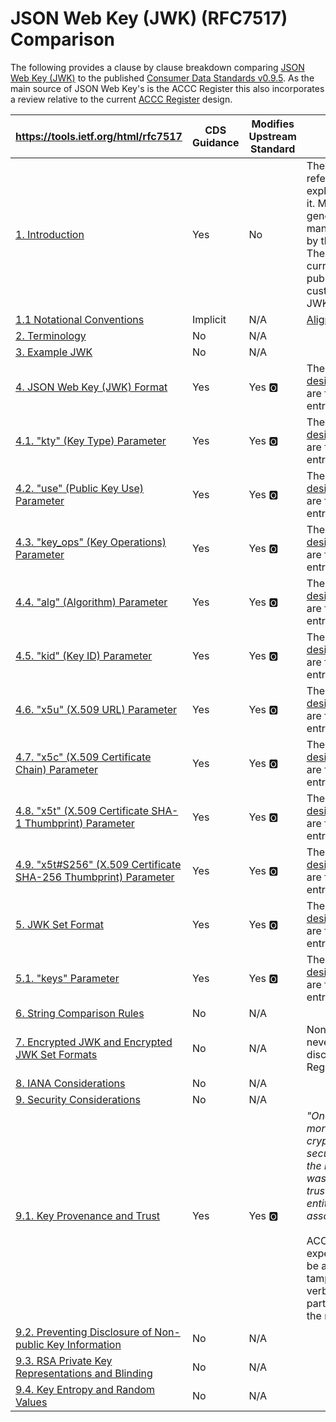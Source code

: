 
# JSON Web Key (JWK) (RFC7517) Comparison

The following provides a clause by clause breakdown comparing [JSON Web Key (JWK)](https://tools.ietf.org/html/rfc7517) to the published [Consumer Data Standards v0.9.5](https://consumerdatastandardsaustralia.github.io/standards). As the main source of JSON Web Key's is the ACCC Register this also incorporates a review relative to the current [ACCC Register](https://cdr-register.github.io/register) design.

|  **https://tools.ietf.org/html/rfc7517** | **CDS Guidance** | **Modifies Upstream Standard** | **Summary** |
| --- | --- | --- | --- |
|  [1. Introduction](https://tools.ietf.org/html/rfc7517#section-1) | Yes | No | The CDS Standards reference this RFC without explicitly ever discussing it. Most of what would generally be JWK related management is handled by the ACCC Register. The ACCC Register is currently intended to publish metadata in a custom format (ie. NOT JWK) |
|  [1.1 Notational Conventions](https://tools.ietf.org/html/rfc7517#section-1.1) | Implicit | N/A | [Aligned to Standards](https://consumerdatastandardsaustralia.github.io/standards/#introduction "Aligned to Standards") |
|  [2. Terminology](https://tools.ietf.org/html/rfc7517#section-2) | No | N/A |  |
|  [3. Example JWK](https://tools.ietf.org/html/rfc7517#section-3) | No | N/A |  |
|  [4. JSON Web Key (JWK) Format](https://tools.ietf.org/html/rfc7517#section-4) | Yes | Yes :o2: | The [current Register design](https://cdr-register.github.io/register/#tocSregisterjwk) bundles the JWKs are flattened raw text entries |
|  [4.1. "kty" (Key Type) Parameter](https://tools.ietf.org/html/rfc7517#section-4.1) | Yes | Yes :o2: | The [current Register design](https://cdr-register.github.io/register/#tocSregisterjwk) bundles the JWKs are flattened raw text entries |
|  [4.2. "use" (Public Key Use) Parameter](https://tools.ietf.org/html/rfc7517#section-4.2) | Yes | Yes :o2: | The [current Register design](https://cdr-register.github.io/register/#tocSregisterjwk) bundles the JWKs are flattened raw text entries |
|  [4.3. "key_ops" (Key Operations) Parameter](https://tools.ietf.org/html/rfc7517#section-4.3) | Yes | Yes :o2: | The [current Register design](https://cdr-register.github.io/register/#tocSregisterjwk) bundles the JWKs are flattened raw text entries |
|  [4.4. "alg" (Algorithm) Parameter](https://tools.ietf.org/html/rfc7517#section-4.4) | Yes | Yes :o2: | The [current Register design](https://cdr-register.github.io/register/#tocSregisterjwk) bundles the JWKs are flattened raw text entries |
|  [4.5. "kid" (Key ID) Parameter](https://tools.ietf.org/html/rfc7517#section-4.5) | Yes | Yes :o2: | The [current Register design](https://cdr-register.github.io/register/#tocSregisterjwk) bundles the JWKs are flattened raw text entries |
|  [4.6. "x5u" (X.509 URL) Parameter](https://tools.ietf.org/html/rfc7517#section-4.6) | Yes | Yes :o2: | The [current Register design](https://cdr-register.github.io/register/#tocSregisterjwk) bundles the JWKs are flattened raw text entries |
|  [4.7. "x5c" (X.509 Certificate Chain) Parameter](https://tools.ietf.org/html/rfc7517#section-4.7) | Yes | Yes :o2: | The [current Register design](https://cdr-register.github.io/register/#tocSregisterjwk) bundles the JWKs are flattened raw text entries |
|  [4.8. "x5t" (X.509 Certificate SHA-1 Thumbprint) Parameter](https://tools.ietf.org/html/rfc7517#section-4.8) | Yes | Yes :o2: | The [current Register design](https://cdr-register.github.io/register/#tocSregisterjwk) bundles the JWKs are flattened raw text entries |
|  [4.9. "x5t#S256" (X.509 Certificate SHA-256 Thumbprint) Parameter](https://tools.ietf.org/html/rfc7517#section-4.9) | Yes | Yes :o2: | The [current Register design](https://cdr-register.github.io/register/#tocSregisterjwk) bundles the JWKs are flattened raw text entries |
|  [5. JWK Set Format](https://tools.ietf.org/html/rfc7517#section-5) | Yes | Yes :o2: | The [current Register design](https://cdr-register.github.io/register/#tocSregisterjwk) bundles the JWKs are flattened raw text entries |
|  [5.1. "keys" Parameter](https://tools.ietf.org/html/rfc7517#section-5.1) | Yes | Yes :o2: | The [current Register design](https://cdr-register.github.io/register/#tocSregisterjwk) bundles the JWKs are flattened raw text entries |
|  [6. String Comparison Rules](https://tools.ietf.org/html/rfc7517#section-6) | No | N/A |  |
|  [7. Encrypted JWK and Encrypted JWK Set Formats](https://tools.ietf.org/html/rfc7517#section-7) | No | N/A | Non Public Key Material is never intended to be disclosed by OPs to the Register |
|  [8. IANA Considerations](https://tools.ietf.org/html/rfc7517#section-8) | No | N/A |  |
|  [9. Security Considerations](https://tools.ietf.org/html/rfc7517#section-9) | No | N/A |  |
|  [9.1. Key Provenance and Trust](https://tools.ietf.org/html/rfc7517#section-9.1) | Yes | Yes :o2: | *"One should place no more trust in the data cryptographically securedby a key than in the method by which it was obtained and in the trustworthiness of the entity asserting an association with the key."*<br/><br/>ACCC Register design expects that JWK sets will be accepted, without tamper/signing/encryption verbatim for all participants directly from the register |
|  [9.2. Preventing Disclosure of Non-public Key Information](https://tools.ietf.org/html/rfc7517#section-9.2) | No | N/A |  |
|  [9.3. RSA Private Key Representations and Blinding](https://tools.ietf.org/html/rfc7517#section-9.3) | No | N/A |  |
|  [9.4. Key Entropy and Random Values](https://tools.ietf.org/html/rfc7517#section-9.4) | No | N/A |  |
